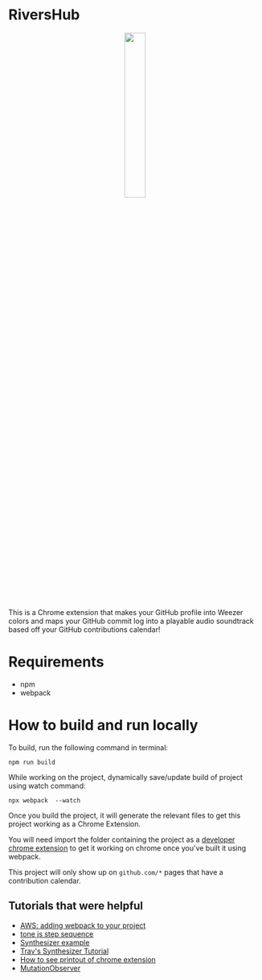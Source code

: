 # RiversHub

<p align="center">
  <img src="./weezcat.jpeg" width="29%"/>
</p>

This is a Chrome extension that makes your GitHub profile into Weezer colors and maps your GitHub commit log into a playable audio soundtrack based off your GitHub contributions calendar!

# Requirements

- npm
- webpack

# How to build and run locally

To build, run the following command in terminal:

```
npm run build
```

While working on the project, dynamically save/update build of project using watch command:

```
npx webpack  --watch
```

Once you build the project, it will generate the relevant files to get this project working as a Chrome Extension.

You will need import the folder containing the project as a [developer chrome extension](https://bashvlas.com/blog/install-chrome-extension-in-developer-mode/) to get it working on chrome once you've built it using webpack.

This project will only show up on `github.com/*` pages that have a contribution calendar.

## Tutorials that were helpful

- [AWS: adding webpack to your project](https://docs.aws.amazon.com/sdk-for-javascript/v3/developer-guide/webpack.html)
- [tone js step sequence](https://github.com/Tonejs/Tone.js/blob/dev/examples/stepSequencer.html)
- [Synthesizer example](https://tonejs.github.io/examples/stepSequencer)
- [Trav's Synthesizer Tutorial](https://blog.techsavvytravvy.com/make-a-synthesizer-with-tonejs)
- [How to see printout of chrome extension](https://stackoverflow.com/questions/3829150/google-chrome-extension-console-log-from-background-page)
- [MutationObserver](https://developer.mozilla.org/en-US/docs/Web/API/MutationObserver)
